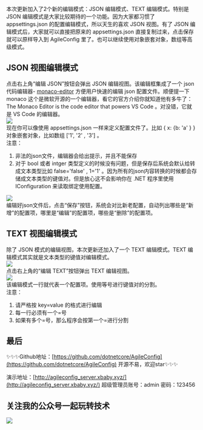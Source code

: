 本次更新加入了2个新的编辑模式：JSON 编辑模式、TEXT 编辑模式。特别是 JSON 编辑模式是大家比较期待的一个功能。因为大家都习惯了 appsettings.json 的配置编辑模式，所以天生的喜欢 JSON 视图。有了 JSON 编辑模式后，大家就可以直接把原来的 appsettings.json 直接复制过来，点击保存就可以原样导入到 AgileConfig 里了。也可以继续使用对象嵌套对象，数组等高级模式。
## JSON 视图编辑模式

点击右上角“编辑 JSON”按钮会弹出 JSON 编辑视图。该编辑框集成了一个 json 代码编辑器- [monaco-editor](https://www.npmjs.com/package/@monaco-editor/react) 方便用户快速的编辑 json 配置文件。顺便提一下 monaco 这个是微软开源的一个编辑器，看它的官方介绍你就知道他有多牛了：The Monaco Editor is the code editor that powers VS Code 。对没错，它就是 VS Code 的编辑器。   
![](https://static.xbaby.xyz/%E5%BE%AE%E4%BF%A1%E6%88%AA%E5%9B%BE_20211125095252.png)   
现在你可以像使用 appsettings.json 一样来定义配置文件了。比如 { x: {b: 'a' } } 对象嵌套对象，比如数组 ['1', '2' , '3'] 。   
注意：
1. 非法的json文件，编辑器会给出提示，并且不能保存
2. 对于 bool 或者 intger 类型定义的时候没有问题，但是保存后系统会默认给转成文本类型比如 false='false' , 1='1' 。因为所有的json内容转换的时候都会存储成文本类型的键值对。但是放心这不会影响你在 .NET 程序里使用 IConfiguration 来读取绑定使用配置。
   
![](https://static.xbaby.xyz/%E5%BE%AE%E4%BF%A1%E6%88%AA%E5%9B%BE_20211125100425.png)   
编辑好json文件后，点击“保存”按钮，系统会对比新老配置，自动列出哪些是“新增”的配置项，哪里是“编辑”的配置项，哪些是“删除”的配置项。
## TEXT 视图编辑模式

除了 JSON 模式的编辑视图，本次更新还加入了一个 TEXT 编辑模式。TEXT 编辑模式其实就是文本类型的键值对编辑模式。   
![](https://static.xbaby.xyz/%E5%BE%AE%E4%BF%A1%E6%88%AA%E5%9B%BE_20211125100305.png)   
点击右上角的“编辑 TEXT”按钮弹出 TEXT 编辑视图。   
![](https://static.xbaby.xyz/%E5%BE%AE%E4%BF%A1%E6%88%AA%E5%9B%BE_20211125100441.png)   
该编辑模式一行就代表一个配置项。使用等号进行键值对的分割。   
注意：
1. 请严格按 key=value 的格式进行编辑
2. 每一行必须有一个=号
3. 如果有多个=号，那么程序会按第一个=进行分割

## 最后

✨✨✨Github地址：[https://github.com/dotnetcore/AgileConfig](https://github.com/dotnetcore/AgileConfig)  开源不易，欢迎star✨✨✨   

演示地址：[http://agileconfig_server.xbaby.xyz/](http://agileconfig_server.xbaby.xyz/)  超级管理员账号：admin 密码：123456   

## 关注我的公众号一起玩转技术   

![](https://static.xbaby.xyz/qrcode.jpg)